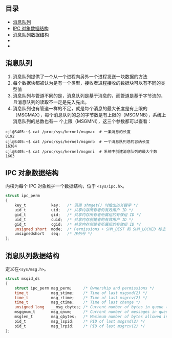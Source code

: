 ## 目录

- [消息队列](#消息队列)
- [IPC 对象数据结构](#IPC-对象数据结构)
- [消息队列数据结构](#消息队列数据结构)
- [](#)
- [](#)

## 消息队列

1. 消息队列提供了一个从一个进程向另外一个进程发送一块数据的方法
2. 每个数据块都被认为是有一个类型，接收者进程接收的数据块可以有不同的类型值
3. 消息队列与管道不同的是，消息队列是基于消息的，而管道是基于字节流的，且消息队列的读取不一定是先入先出。
4. 消息队列也有管道一样的不足，就是每个消息的最大长度是有上限的（MSGMAX），每个消息队列的总的字节数是有上限的（MSGMNB），系统上消息队列的总数也有一
个上限（MSGMNI），这三个参数都可以查看：

```shell
cjl@S405:~$ cat /proc/sys/kernel/msgmax  # 一条消息的长度
8192
cjl@S405:~$ cat /proc/sys/kernel/msgmnb  # 一个消息队列总的容纳长度
16384
cjl@S405:~$ cat /proc/sys/kernel/msgmni  # 系统中创建消息队列的最大个数
1663
```

## IPC 对象数据结构

内核为每个 IPC 对象维护一个数据结构，位于 `<sys/ipc.h>`。

```c
struct ipc_perm
{
    key_t           key;   /* 调用 shmget() 时给出的关键字 */
    uid_t           uid;   /* 共享内存所有者的有效用户 ID */
    gid_t           gid;   /* 共享内存所有者所属组的有效组 ID */
    uid_t           cuid;  /* 共享内存创建者的有效用户 ID */
    gid_t           cgid;  /* 共享内存创建者所属组的有效组 ID */
    unsigned short  mode;  /* Permissions + SHM_DEST 和 SHM_LOCKED 标志 */
    unsignedshort   seq;   /* 序列号 */
};
```

## 消息队列数据结构

定义在`<sys/msg.h>`。

```c
struct msqid_ds
{
    struct ipc_perm msg_perm;     /* Ownership and permissions */
    time_t          msg_stime;    /* Time of last msgsnd(2) */
    time_t          msg_rtime;    /* Time of last msgrcv(2) */
    time_t          msg_ctime;    /* Time of last change */
    unsigned long   __msg_cbytes; /* Current number of bytes in queue (nonstandard) */
    msgqnum_t       msg_qnum;     /* Current number of messages in queue */
    msglen_t        msg_qbytes;   /* Maximum number of bytes allowed in queue */
    pid_t           msg_lspid;    /* PID of last msgsnd(2) */
    pid_t           msg_lrpid;    /* PID of last msgrcv(2) */
};
```







